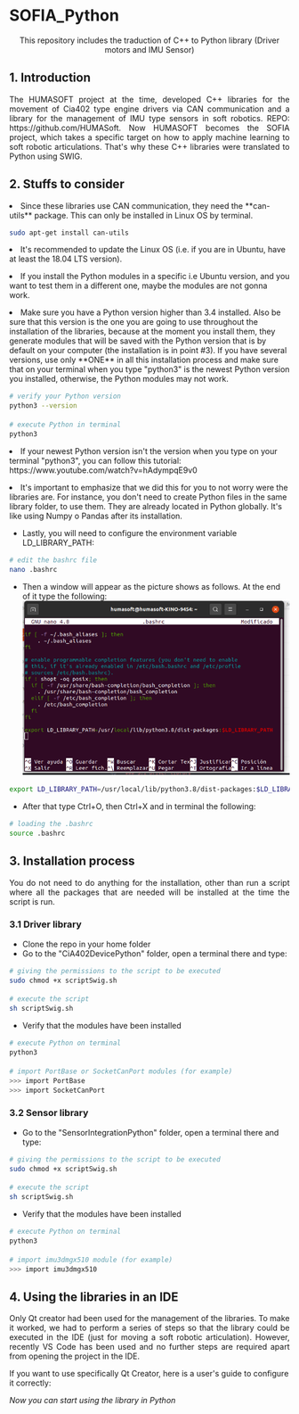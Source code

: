 # SOFIA_Python
<p align="center">
    This repository includes the traduction of C++ to Python library (Driver motors and IMU Sensor)
</p>


## 1. Introduction
<p align="justify">
The HUMASOFT project at the time, developed C++ libraries for the movement of Cia402 type engine drivers via CAN communication and a library for the management of IMU type sensors in soft robotics. REPO: https://github.com/HUMASoft. Now HUMASOFT becomes the SOFIA project, which takes a specific target on how to apply machine learning to soft robotic articulations. That's why these C++ libraries were translated to Python using SWIG. 
</p>

## 2. Stuffs to consider
<p align="justify">
<li> Since these libraries use CAN communication, they need the **can-utils** package. This can only be installed in Linux OS by terminal. </li>

```bash
sudo apt-get install can-utils
```
</p>

<p align="justify">
<li> It's recommended to update the Linux OS (i.e. if you are in Ubuntu, have at least the 18.04 LTS version). </li>
</p>

<p align="justify">
<li> If you install the Python modules in a specific i.e Ubuntu version, and you want to test them in a different one, maybe the modules are not gonna work. </li>
</p>

<p align="justify">
<li> Make sure you have a Python version higher than 3.4 installed. Also be sure that this version is the one you are going to use throughout the installation of the libraries, because at the moment you install them, they generate modules that will be saved with the Python version that is by default on your computer (the installation is in point #3). If you have several versions, use only **ONE** in all this installation process and make sure that on your terminal when you type "python3" is the newest Python version you installed, otherwise, the Python modules may not work. </li>
</p>

```bash
# verify your Python version 
python3 --version

# execute Python in terminal
python3
```
<p align="justify">
<li> If your newest Python version isn't the version when you type on your terminal "python3", you can follow this tutorial: https://www.youtube.com/watch?v=hAdympqE9v0 </li>
</p>

<p align="justify">
<li> It's important to emphasize that we did this for you to not worry were the libraries are. For instance, you don't need to create Python files in the same library folder, to use them. They are already located in Python globally. It's like using Numpy o Pandas after its installation. </li>
</p>

- Lastly, you will need to configure the environment variable LD_LIBRARY_PATH:

```bash
# edit the bashrc file 
nano .bashrc
```
- Then a window will appear as the picture shows as follows. At the end of it type the following: 
![LD_LIBRARY_PATH_picture](/images/LD_LIBRARY_PATH_picture.png)
```bash
export LD_LIBRARY_PATH=/usr/local/lib/python3.8/dist-packages:$LD_LIBRARY_PATH
```
- After that type Ctrl+O, then Ctrl+X and in terminal the following:

```bash
# loading the .bashrc
source .bashrc
```
</p>

## 3. Installation process
<p align="justify">
You do not need to do anything for the installation, other than run a script where all the packages that are needed will be installed at the time the script is run.
</p>

### 3.1 Driver library
- Clone the repo in your home folder 
- Go to the "CiA402DevicePython" folder, open a terminal there and type:
```bash
# giving the permissions to the script to be executed
sudo chmod +x scriptSwig.sh

# execute the script
sh scriptSwig.sh
```
- Verify that the modules have been installed
```bash
# execute Python on terminal
python3 

# import PortBase or SocketCanPort modules (for example)
>>> import PortBase 
>>> import SocketCanPort 
```

### 3.2 Sensor library
- Go to the "SensorIntegrationPython" folder, open a terminal there and type:
```bash
# giving the permissions to the script to be executed
sudo chmod +x scriptSwig.sh

# execute the script
sh scriptSwig.sh
```
- Verify that the modules have been installed
```bash
# execute Python on terminal
python3 

# import imu3dmgx510 module (for example)
>>> import imu3dmgx510
```

## 4. Using the libraries in an IDE
<p align="justify">
Only Qt creator had been used for the management of the libraries. To make it worked, we had to perform a series of steps so that the library could be executed in the IDE (just for moving a soft robotic articulation). However, recently VS Code has been used and no further steps are required apart from opening the project in the IDE. 
</p>

If you want to use specifically Qt Creator, here is a user's guide to configure it correctly:


*Now you can start using the library in Python*


